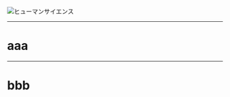 ![ヒューマンサイエンス](https://www.science.co.jp/wordpress/wp-content/themes/humanscience/common/img/logo.jpg)


---

# aaa

---

# bbb
